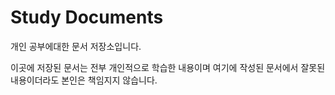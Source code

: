# Study Documents
개인 공부에대한 문서 저장소입니다.

이곳에 저장된 문서는 전부 개인적으로 학습한 내용이며
여기에 작성된 문서에서 잘못된 내용이더라도 본인은 책임지지 않습니다.
